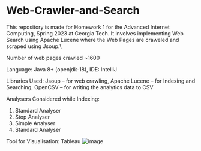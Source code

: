# Web-Crawler-and-Search
This repository is made for Homework 1 for the Advanced Internet Computing, Spring 2023 at Georgia Tech. It involves implementing Web Search using Apache Lucene where the Web Pages are craweled and scraped using Jsoup.\


Number of web pages crawled ~1600

Language: Java 8+ (openjdk-18), IDE: IntelliJ

Libraries Used: Jsoup – for web crawling, Apache Lucene – for Indexing and Searching, OpenCSV – for writing the analytics data to CSV

Analysers Considered while Indexing:
1.	Standard Analyser
2.	Stop Analyser
3.	Simple Analyser
4.	Standard Analyser

Tool for Visualisation: Tableau 
![image](https://user-images.githubusercontent.com/33484548/215236830-60455e8c-4f4d-41b3-87a9-c1253eeae5d6.png)
